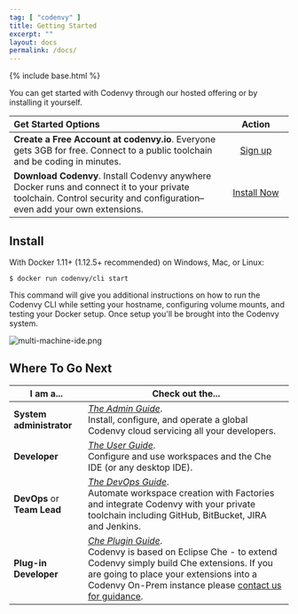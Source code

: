 ```yaml
---
tag: [ "codenvy" ]
title: Getting Started
excerpt: ""
layout: docs
permalink: /docs/
---
```

{% include base.html %}

You can get started with Codenvy through our hosted offering or by installing it yourself.

| Get Started Options |&nbsp;&nbsp;&nbsp;&nbsp;&nbsp;&nbsp;Action&nbsp;&nbsp;&nbsp;&nbsp;&nbsp;&nbsp;|
|:--- | :---: |
|**Create a Free Account at codenvy.io**. Everyone gets 3GB for free. Connect to a public toolchain and be coding in minutes.| [Sign up](https://codenvy.io/)
|**Download Codenvy**. Install Codenvy anywhere Docker runs and connect it to your private toolchain. Control security and configuration–even add your own extensions.|[Install Now]({{base}}{{site.links["admin-installation"]}})

## Install
With Docker 1.11+ (1.12.5+ recommended) on Windows, Mac, or Linux:
```
$ docker run codenvy/cli start
```
This command will give you additional instructions on how to run the Codenvy CLI while setting your hostname, configuring volume mounts, and testing your Docker setup. Once setup you'll be brought into the Codenvy system.

![multi-machine-ide.png]({{base}}/docs/assets/imgs/codenvy/multi-machine-ide.png)

## Where To Go Next  

|I am a...| Check out the... |
| --- | --- |
| **System administrator** | [*The Admin Guide*]({{base}}/docs/admin-guide/installation/index.html).<br> Install, configure, and operate a global Codenvy cloud servicing all your developers. |
| **Developer** | [*The User Guide*]({{base}}/docs/getting-started/admin-intro/index.html).<br> Configure and use workspaces and the Che IDE (or any desktop IDE). |
| **DevOps** or **Team Lead** | [*The DevOps Guide*]({{base}}/docs/integration-guide/workspace-automation/index.html).<br> Automate workspace creation with Factories and integrate Codenvy with your private toolchain including GitHub, BitBucket, JIRA and Jenkins. |
| **Plug-in Developer** | [*Che Plugin Guide*](https://www.eclipse.org/che/docs/plugins/introduction/index.html).<br> Codenvy is based on Eclipse Che - to extend Codenvy simply build Che extensions. If you are going to place your extensions into a Codenvy On-Prem instance please [contact us for guidance](https://codenvy.com/contact/questions/). |
